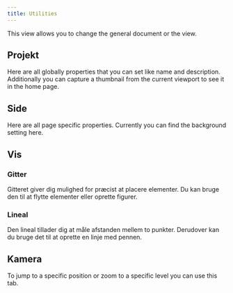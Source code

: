 ```yaml
---
title: Utilities
---
```


This view allows you to change the general document or the view.

## Projekt

Here are all globally properties that you can set like name and description.
Additionally you can capture a thumbnail from the current viewport to see it in the home page.

## Side

Here are all page specific properties. Currently you can find the background setting here.

## Vis

### Gitter

Gitteret giver dig mulighed for præcist at placere elementer. Du kan bruge den til at flytte elementer eller oprette figurer.

### Lineal

Den lineal tillader dig at måle afstanden mellem to punkter. Derudover kan du bruge det til at oprette en linje med pennen.

## Kamera

To jump to a specific position or zoom to a specific level you can use this tab.
